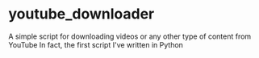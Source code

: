 # youtube_downloader
A simple script for downloading videos or any other type of content from YouTube
In fact, the first script I've written in Python
